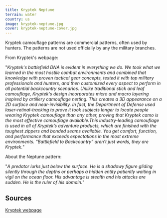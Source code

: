 ```yaml
---
title: Kryptek Neptune
terrain: water
country: us
image: kryptek-neptune.jpg
cover: kryptek-neptune-cover.jpg
---
```

Kryptek camouflage patterns are commercial patterns, often used by hunters. The patterns are not used officially by any the military branches.

From Kryptek's webpage:

"*Kryptek's battlefield DNA is evident in everything we do. We took what we learned in the most hostile combat environments and combined that knowledge with proven tactical gear concepts, tested it with top military professionals and hunters, and then customized every aspect to perform in all potential backcountry scenarios. Unlike traditional stick and leaf camouflage, Kryptek's design incorporates micro and macro layering inspired by artillery camouflage netting. This creates a 3D appearance on a 2D surface and near-invisibility. In fact, the Department of Defense used laser-retinal-tracking to prove it took subjects longer to locate people wearing Kryptek camouflage than any other, proving that Kryptek camo is the most effective camouflage available.This industry-leading camouflage is used in all of Kryptek’s adventure products, which are finished with the toughest zippers and bonded seams available. You get comfort, function, and performance that exceeds expectations in the most extreme environments. “Battlefield to Backcountry” aren’t just words, they are Kryptek.*"

About the Neptune pattern:

"*A predator lurks just below the surface. He is a shadowy figure gliding silently through the depths or perhaps a hidden entity patiently waiting in vigil on the ocean floor. His advantage is stealth and his attacks are sudden. He is the ruler of his domain.*"

Sources
-------
[Kryptek webpage](https://kryptek.com/kryptek-camo-patterns)
